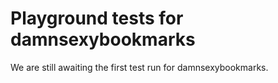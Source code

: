 # Playground tests for damnsexybookmarks
We are still awaiting the first test run for damnsexybookmarks.
